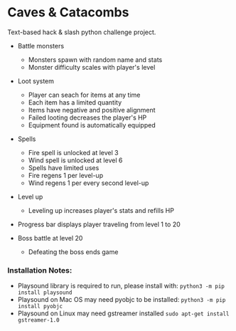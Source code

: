 # Caves & Catacombs
Text-based hack & slash python challenge project. 
* Battle monsters
  * Monsters spawn with random name and stats
  * Monster difficulty scales with player's level

* Loot system
  * Player can seach for items at any time
  * Each item has a limited quantity
  * Items have negative and positive alignment
  * Failed looting decreases the player's HP
  * Equipment found is automatically equipped

* Spells
  * Fire spell is unlocked at level 3
  * Wind spell is unlocked at level 6
  * Spells have limited uses
  * Fire regens 1 per level-up
  * Wind regens 1 per every second level-up

* Level up
  * Leveling up increases player's stats and refills HP

* Progress bar displays player traveling from level 1 to 20

* Boss battle at level 20
  * Defeating the boss ends game

### Installation Notes:
* Playsound library is required to run, please install with:
`python3 -m pip install playsound`
* Playsound on Mac OS may need pyobjc to be installed:
`python3 -m pip install pyobjc`
* Playsound on Linux may need gstreamer installed
`sudo apt-get install gstreamer-1.0`

